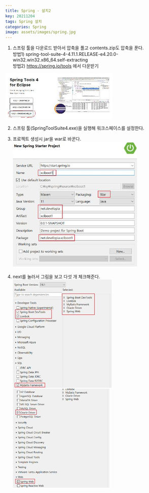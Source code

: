 ```yaml
---
title: Spring - 설치2
key: 20211204
tags: Spring 설치
categories: Spring
image: assets/images/spring.jpg
---
```


1. 스프링 툴을 다운로드 받아서 압축을 풀고 contents.zip도 압축을 푼다.  
	방법1) spring-tool-suite-4-4.11.1.RELEASE-e4.20.0-win32.win32.x86_64.self-extracting  
	방법2) https://spring.io/tools 에서 다운받기  

![exe1](/assets/images/post/2021-12-04-spring-exe01.jpg)  

2. 스프링 툴(SpringToolSuite4.exe)을 실행해 워크스페이스를 설정한다.  

3. 프로젝트 생성시 jar을 war로 바꾼다.  
![exe2](/assets/images/post/2021-12-04-spring-exe02.jpg)  


4. next를 눌러서 그림을 보고 다섯 개 체크해준다.  
![exe3](/assets/images/post/2021-12-04-spring-exe03.jpg)
![exe4](/assets/images/post/2021-12-04-spring-exe04.jpg)  